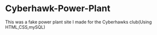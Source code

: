 # Cyberhawk-Power-Plant
This was a fake power plant site I made for the Cyberhawks club(Using HTML,CSS,mySQL)
